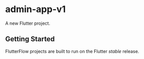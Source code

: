 # admin-app-v1

A new Flutter project.

## Getting Started

FlutterFlow projects are built to run on the Flutter _stable_ release.
